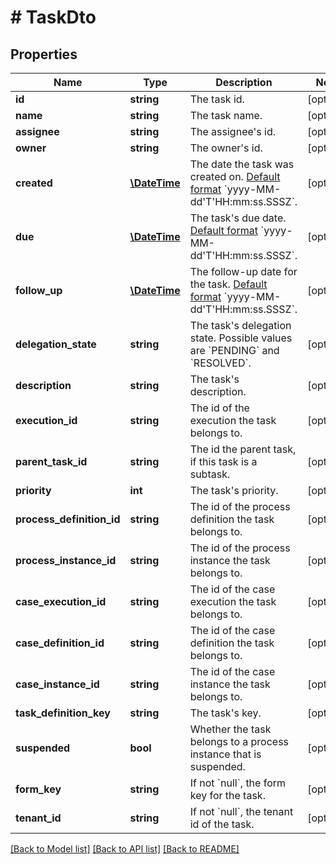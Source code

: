 # # TaskDto

## Properties

Name | Type | Description | Notes
------------ | ------------- | ------------- | -------------
**id** | **string** | The task id. | [optional]
**name** | **string** | The task name. | [optional]
**assignee** | **string** | The assignee&#39;s id. | [optional]
**owner** | **string** | The owner&#39;s id. | [optional]
**created** | [**\DateTime**](\DateTime.md) | The date the task was created on. [Default format](https://docs.camunda.org/manual/7.15/reference/rest/overview/date-format/) &#x60;yyyy-MM-dd&#39;T&#39;HH:mm:ss.SSSZ&#x60;. | [optional]
**due** | [**\DateTime**](\DateTime.md) | The task&#39;s due date. [Default format](https://docs.camunda.org/manual/7.15/reference/rest/overview/date-format/) &#x60;yyyy-MM-dd&#39;T&#39;HH:mm:ss.SSSZ&#x60;. | [optional]
**follow_up** | [**\DateTime**](\DateTime.md) | The follow-up date for the task. [Default format](https://docs.camunda.org/manual/7.15/reference/rest/overview/date-format/) &#x60;yyyy-MM-dd&#39;T&#39;HH:mm:ss.SSSZ&#x60;. | [optional]
**delegation_state** | **string** | The task&#39;s delegation state. Possible values are &#x60;PENDING&#x60; and &#x60;RESOLVED&#x60;. | [optional]
**description** | **string** | The task&#39;s description. | [optional]
**execution_id** | **string** | The id of the execution the task belongs to. | [optional]
**parent_task_id** | **string** | The id the parent task, if this task is a subtask. | [optional]
**priority** | **int** | The task&#39;s priority. | [optional]
**process_definition_id** | **string** | The id of the process definition the task belongs to. | [optional]
**process_instance_id** | **string** | The id of the process instance the task belongs to. | [optional]
**case_execution_id** | **string** | The id of the case execution the task belongs to. | [optional]
**case_definition_id** | **string** | The id of the case definition the task belongs to. | [optional]
**case_instance_id** | **string** | The id of the case instance the task belongs to. | [optional]
**task_definition_key** | **string** | The task&#39;s key. | [optional]
**suspended** | **bool** | Whether the task belongs to a process instance that is suspended. | [optional]
**form_key** | **string** | If not &#x60;null&#x60;, the form key for the task. | [optional]
**tenant_id** | **string** | If not &#x60;null&#x60;, the tenant id of the task. | [optional]

[[Back to Model list]](../../README.md#models) [[Back to API list]](../../README.md#endpoints) [[Back to README]](../../README.md)
